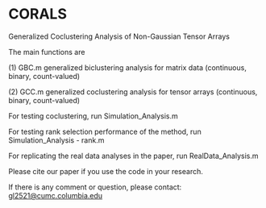 # CORALS
Generalized Coclustering Analysis of Non-Gaussian Tensor Arrays

The main functions are 

(1) GBC.m   generalized biclustering analysis for matrix data (continuous, binary, count-valued) 

(2) GCC.m   generalized coclustering analysis for tensor arrays (continuous, binary, count-valued)


For testing coclustering, run Simulation_Analysis.m

For testing rank selection performance of the method, run Simulation_Analysis - rank.m

For replicating the real data analyses in the paper, run RealData_Analysis.m


Please cite our paper if you use the code in your research. 

If there is any comment or question, please contact: gl2521@cumc.columbia.edu
